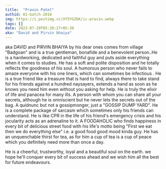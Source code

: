 ```yaml
---
title:  "Pravin Patel"
authid: 01-batch-2018
img: https://i.postimg.cc/XY5YGZ6K/ic-pravin.webp
tags: []
date: 2023-07-20T05:20:27+05:30
aka: "David and Pirvin bhaiya"
---
```


aka DAVID and PIRVIN BHAIYA by his dear ones comes from village "Badgoan" and is a true gentleman, bonafide and a benevolent person..He is a hardworking, dedicated and faithful guy and puts aside everything when it comes to studies. He has a soft and polite disposition and he totally reflects the goodness of his soul. A humorous person who never fails to amaze everyone with his one liners, which can sometimes be infectious . He is a true friend like a treasure that is hard to find, always there to take stand for his friends against a hundred naysayers, extends a hand as soon as he knows you need him even without you asking for help. He is truly the elixir of life and panacea for many ills. A person with whom you can share all your secrets, although he is omniscient but he never lets the secrets out of the bag. A quidnunc but not a gossipmonger, just a "GOSSIP DUMP YARD". He is a complete package of sarcasm which sometimes only his friends can understand. He is like CPR in the life of his friend's emergency crisis and his jocularity acts as an adrenaline to it. A FOODAHOLIC who finds happiness in every bit of delicious street food with his life's motto being "First we eat then we do everything else" i.e. a good food good mood kinda guy. He has an unquenchable thirst for tea, as for him a cup of tea is a cup of peace which you definitely need more than once a day.

He is a cheerful, trustworthy, loyal and a beautiful soul on the earth. we hope he'll conquer every bit of success ahead and we wish him all the best for future endeavours.

